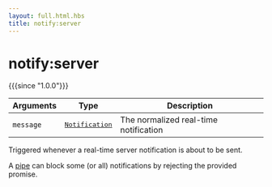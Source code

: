 ```yaml
---
layout: full.html.hbs
title: notify:server
---
```


# notify:server

{{{since "1.0.0"}}}

| Arguments | Type                                                                 | Description                           |
| --------- | -------------------------------------------------------------------- | ------------------------------------- |
| `message` | <pre><a href=/api/1/essentials/notifications/>Notification</a></pre> | The normalized real-time notification |

Triggered whenever a real-time server notification is about to be sent.

A [pipe](/plugins/1/essentials/pipes/) can block some (or all) notifications by rejecting the provided promise.
